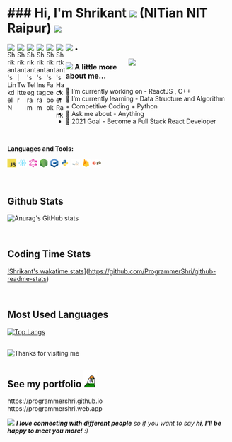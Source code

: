 <h1> ### Hi, I'm Shrikant <img src="https://media.giphy.com/media/hvRJCLFzcasrR4ia7z/giphy.gif" width="25px"> (NITian NIT Raipur)
  <img src="https://github.com/TheDudeThatCode/TheDudeThatCode/blob/master/Assets/Developer.gif" width="80px"> </h1>

<!--  [![Website](https://img.shields.io/badge/Text-Text-green?style=flat-square)](https://www.github.com/in/programmershri/) -->

<!-- Social Links -->

<a href="https://www.linkedin.com/in/programmershri/">
  <img align="left" alt="Shrikant's LinkdeIN" width="22px" src="https://cdn.jsdelivr.net/npm/simple-icons@v3/icons/linkedin.svg" />
</a>
<a href="https://twitter.com/programmershri">
  <img align="left" alt="Shrikant | Twitter" width="22px" src="https://cdn.jsdelivr.net/npm/simple-icons@v3/icons/twitter.svg" />
</a>
<a href="https://t.me/ProgrammerShri">
  <img align="left" alt="Shrikant's Telegram" width="22px" src="https://cdn.jsdelivr.net/npm/simple-icons@v3/icons/telegram.svg" />
</a>
<a href="https://www.instagram.com/ProgrammerShri/">
  <img align="left" alt="Shrikant's Instagram" width="22px" src="https://cdn.jsdelivr.net/npm/simple-icons@v3/icons/instagram.svg" />
</a>
<a href="https://www.facebook.com/ProgrammerShri">
  <img align="left" alt="Shrikant's Facebook" width="22px" src="https://cdn.jsdelivr.net/npm/simple-icons@v3/icons/facebook.svg" />
</a>
<a href="https://www.hackerrank.com/ProgrammerShri">
  <img align="left" alt="Shrtkant's HackerRank" width="22px" src="https://cdn.jsdelivr.net/npm/simple-icons@v3/icons/hackerrank.svg" />
</a>
<!-- 
<a href="https://auth.geeksforgeeks.org/user/v_k_rawat/practice/">
  <img align="left" alt="Shrtkant's Instagram" width="22px" src="https://cdn.jsdelivr.net/npm/simple-icons@v3/icons/geeksforgeeks.svg" />
</a>
<a href="https://leetcode.com/vkn84527/">
  <img align="left" alt="Shrtkant's LeetCode" width="22px" src="https://cdn.jsdelivr.net/npm/simple-icons@v3/icons/leetcode.svg" />
</a> -->


![](https://visitor-badge.glitch.me/badge?page_id=ProgrammerShri) •  

<img align='right' src="https://media.giphy.com/media/M9gbBd9nbDrOTu1Mqx/giphy.gif" width="230">

### <img src="https://media.giphy.com/media/VgCDAzcKvsR6OM0uWg/giphy.gif" width="50"> A little more about me...  
- 🔭 I’m currently working on - ReactJS , C++
- 🌱 I’m currently learning - Data Structure and Algorithm + Competitive Coding + Python
- 💬 Ask me about - Anything 
- 🥅 2021 Goal - Become a Full Stack React Developer
<!-- ⚡ Fun fact - ❔❔❔❔ -->
<!-- 👯 I’m looking to collaborate with -  -->


<br />

**Languages and Tools:**  

<code><img height="20" src="https://raw.githubusercontent.com/github/explore/80688e429a7d4ef2fca1e82350fe8e3517d3494d/topics/javascript/javascript.png"></code>
<code><img height="20" src="https://raw.githubusercontent.com/github/explore/80688e429a7d4ef2fca1e82350fe8e3517d3494d/topics/react/react.png"></code>
<code><img height="20" src="https://raw.githubusercontent.com/github/explore/5c058a388828bb5fde0bcafd4bc867b5bb3f26f3/topics/graphql/graphql.png"></code>
<code><img height="20" src="https://raw.githubusercontent.com/github/explore/80688e429a7d4ef2fca1e82350fe8e3517d3494d/topics/nodejs/nodejs.png"></code>
<code><img height="20" src="https://raw.githubusercontent.com/github/explore/80688e429a7d4ef2fca1e82350fe8e3517d3494d/topics/cpp/cpp.png"></code>
<code><img height="20" src="https://raw.githubusercontent.com/github/explore/80688e429a7d4ef2fca1e82350fe8e3517d3494d/topics/python/python.png"></code>
<code><img height="20" src="https://raw.githubusercontent.com/github/explore/80688e429a7d4ef2fca1e82350fe8e3517d3494d/topics/mysql/mysql.png"></code>
<code><img height="20" src="https://raw.githubusercontent.com/github/explore/80688e429a7d4ef2fca1e82350fe8e3517d3494d/topics/firebase/firebase.png"></code>
<code><img height="20" src="https://raw.githubusercontent.com/github/explore/80688e429a7d4ef2fca1e82350fe8e3517d3494d/topics/git/git.png"></code>

<br />

## Github Stats

![Anurag's GitHub stats](https://github-readme-stats.vercel.app/api?username=programmershri&count_private=true)

<!--  [![Shrikant's github stats](https://github-readme-stats.vercel.app/api?username=ProgrammerShri&show_icons=true&count_private=true&include_all_commits=true&theme=tokyonight)](https://www.github.com/in/programmershri/) -->

<!--   ![Shrikant's GitHub stats](https://github-readme-stats.vercel.app/api?username=ProgrammerShri&show_icons=true&theme=radical) -->
 <!-- <img src="https://github-readme-stats.vercel.app/api?username=ProgrammerShri&show_icons=true" alt="Programmer Shri Github Stats"></img> -->

<br />

## Coding Time Stats
[!Shrikant's wakatime stats](https://github-readme-stats.vercel.app/api/wakatime?username=ProgrammerShri)](https://github.com/ProgrammerShri/github-readme-stats)

<br />

## Most Used Languages 
[![Top Langs](https://github-readme-stats.vercel.app/api/top-langs/?username=ProgrammerShri&langs_count=8)](https://github.com//github-readme-stats)



<br />

<img height="120" alt="Thanks for visiting me" width="100%" src="https://raw.githubusercontent.com/BrunnerLivio/brunnerlivio/master/images/marquee.svg" />
<br />

<h2>See my portfolio <img src="https://raw.githubusercontent.com/ItsAnunesS/ItsAnunesS/master/src/img/parrots/flags/indiaparrot.gif" width="30" height="40"/> </h2>
https://programmershri.github.io
<br />
https://programmershri.web.app
<br />

<img src="https://media.giphy.com/media/LnQjpWaON8nhr21vNW/giphy.gif" width="60"> <em><b>I love connecting with different people</b> so if you want to say <b>hi, I'll be happy to meet you more!</b> :)</em>





















<!--
## Connect with me:
[<img align="left" alt="codeSTACKr.com" width="22px" src="https://raw.githubusercontent.com/iconic/open-iconic/master/svg/globe.svg" />][website]
[<img align="left" alt="codeSTACKr | Twitter" width="22px" src="https://cdn.jsdelivr.net/npm/simple-icons@v3/icons/twitter.svg" />][twitter]
[<img align="left" alt="codeSTACKr | LinkedIn" width="22px" src="https://cdn.jsdelivr.net/npm/simple-icons@v3/icons/linkedin.svg" />][linkedin]
<br />
-->
<!-- Optional if you have blogs -->
<!-- ## Latest blog posts: -->
<!-- BLOG-POST-LIST:START -->
<!-- BLOG-POST-LIST:END -->


<!-- [![willianrod's wakatime stats](https://github-readme-stats.vercel.app/api/wakatime?username=ProgrammerShri)](https://github.com/ProgrammerShri/github-readme-stats) -->

<!-- This section you create this variables that are used above
[website]: https://google.com
[twitter]: https://twitter.com/programmershri
[linkedin]: https://www.linkedin.com/in/programmershri/

 -->



